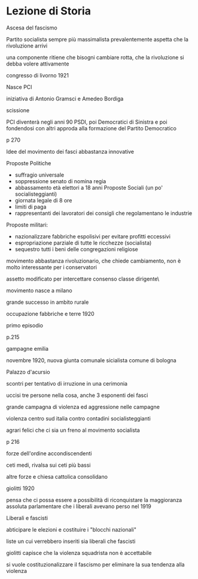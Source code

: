 # Lezione di Storia

Ascesa del fascismo


Partito socialista sempre più massimalista
prevalentemente aspetta che la rivoluzione arrivi

una componente ritiene che bisogni cambiare rotta, che la rivoluzione si debba volere attivamente

congresso di livorno 1921


Nasce PCI

iniziativa di Antonio Gramsci e Amedeo Bordiga


scissione 


PCI diventerà negli anni 90 PSDI, poi Democratici di Sinistra e poi fondendosi con altri approda alla formazione del Partito Democratico


p 270

Idee del movimento dei fasci abbastanza innovative

Proposte Politiche
* suffragio universale
* soppressione senato di nomina regia
* abbassamento età elettori a 18 anni
Proposte Sociali (un po' socialisteggianti)
* giornata legale di 8 ore
* limiti di paga
* rappresentanti dei lavoratori dei consigli che regolamentano le industrie

Proposte militari:
* nazionalizzare fabbriche espolisivi per evitare profitti eccessivi
* espropriazione parziale di tutte le ricchezze (socialista)
* sequestro tutti i beni delle congregazioni religiose

movimento abbastanza rivoluzionario, che chiede cambiamento, non è molto interessante per i conservatori

assetto modificato per intercettare consenso classe dirigente\


movimento nasce a milano

grande successo in ambito rurale


occupazione fabbriche e terre 1920



primo episodio

p.215

gampagne emilia


novembre 1920, nuova giunta comunale sicialista comune di bologna

Palazzo d'acursio

scontri per tentativo di irruzione in una cerimonia

uccisi tre persone nella cosa, anche 3 esponenti dei fasci

grande campagna di violenza ed aggressione nelle campagne

violenza centro sud italia contro contadini socialisteggianti 

agrari felici che ci sia un freno al movimento socialista

p 216

forze dell'ordine accondiscendenti

ceti medi, rivalsa sui ceti più bassi

altre forze e chiesa cattolica consolidano

giolitti 1920

pensa che ci possa essere a possibilità di riconquistare la maggioranza assoluta parlamentare che i liberali avevano perso nel 1919

Liberali e fascisti

abticipare le elezioni e costituire i "blocchi nazionali"

liste un cui verrebbero inseriti sia liberali che fascisti

giolitti capisce che la violenza squadrista non  è accettabile

si vuole costituzionalizzare il fascismo per eliminare la sua tendenza alla violenza
<!--stackedit_data:
eyJoaXN0b3J5IjpbOTMwMDkwMzEzLC0xNTM1Mzg3ODkzLC0xNz
cwNjI3ODYwLC0xMTYzODEzODcyLDMyMDE0NTMwNSwtMzIxNTE3
MzkyLDE2NzU2NTUzNzMsLTEwOTczODQyOTUsNTYzNzQ4MDE4LC
0yMzg3MTI3MjRdfQ==
-->